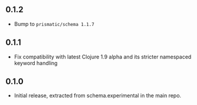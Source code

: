 ## 0.1.2
 * Bump to `prismatic/schema 1.1.7`

## 0.1.1
 * Fix compatibility with latest Clojure 1.9 alpha and its stricter namespaced keyword handling

## 0.1.0
 * Initial release, extracted from schema.experimental in the main repo.

